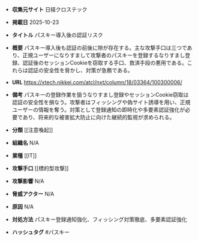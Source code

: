 - **収集元サイト**
日経クロステック

- **掲載日**
2025-10-23

- **タイトル**
パスキー導入後の認証リスク

- **概要**
パスキー導入後も認証の前後に隙が存在する。主な攻撃手口は三つであり、正規ユーザーになりすまして攻撃者のパスキーを登録するなりすまし登録、認証後のセッションCookieを窃取する手口、救済手段の悪用である。これらは認証の安全性を脅かし、対策が急務である。

- **URL**
https://xtech.nikkei.com/atcl/nxt/column/18/03364/100300006/

- **備考**
パスキーの登録作業を狙うなりすまし登録やセッションCookie窃取は認証の安全性を損なう。攻撃者はフィッシングや偽サイト誘導を用い、正規ユーザーの情報を奪う。対策として登録通知の即時化や多要素認証強化が必要であり、将来的な被害拡大防止に向けた継続的監視が求められる。

- **分類**
[[注意喚起]]

- **組織名**
N/A

- **業種**
[[IT]]

- **攻撃手口**
[[標的型攻撃]]

- **攻撃影響**
N/A

- **脅威アクター**
N/A

- **原因**
N/A

- **対処方法**
パスキー登録通知強化、フィッシング対策徹底、多要素認証強化

- **ハッシュタグ**
#パスキー
